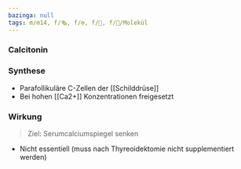 ```yaml
---
bazinga: null
tags: m/m14, f/🗞️, f/⚙️, f/🧪, f/🧪/Molekül
---
```

### Calcitonin
### Synthese
- Parafollikuläre C-Zellen der [[Schilddrüse]]
- Bei hohen [[Ca2+]] Konzentrationen freigesetzt
### Wirkung
> Ziel: Serumcalciumspiegel senken

- Nicht essentiell (muss nach Thyreoidektomie nicht supplementiert werden)

